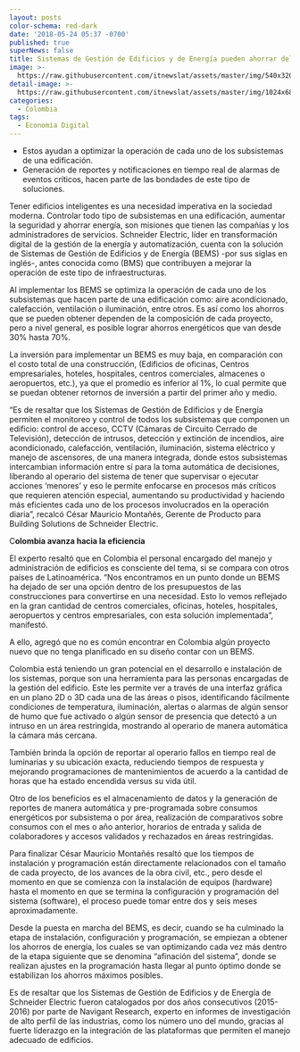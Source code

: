 ```yaml
---
layout: posts
color-schema: red-dark
date: '2018-05-24 05:37 -0700'
published: true
superNews: false
title: Sistemas de Gestión de Edificios y de Energía pueden ahorrar del 30% al 70%
image: >-
  https://raw.githubusercontent.com/itnewslat/assets/master/img/540x320/Edificios-inteligentes-p.jpg
detail-image: >-
  https://raw.githubusercontent.com/itnewslat/assets/master/img/1024x680/Edificios-inteligentes-g.jpg
categories:
  - Colombia
tags:
  - Economía Digital
---
```

- Estos ayudan a optimizar la operación de cada uno de los subsistemas de una edificación.
- Generación de reportes y notificaciones en tiempo real de alarmas de eventos críticos, hacen parte de las bondades de este tipo de soluciones.


Tener edificios inteligentes es una necesidad imperativa en la sociedad moderna. Controlar todo tipo de subsistemas en una edificación, aumentar la seguridad y ahorrar energía, son misiones que tienen las compañías y los administradores de servicios. Schneider Electric, líder en transformación digital de la gestión de la energía y automatización, cuenta con la solución de Sistemas de Gestión de Edificios y de Energía (BEMS) -por sus siglas en inglés-, antes conocida como (BMS) que contribuyen a mejorar la operación de este tipo de infraestructuras.

Al implementar los BEMS se optimiza la operación de cada uno de los subsistemas que hacen parte de una edificación como: aire acondicionado, calefacción, ventilación o iluminación, entre otros. Es así como los ahorros que se pueden obtener dependen de la composición de cada proyecto, pero a nivel general, es posible lograr ahorros energéticos que van desde 30% hasta 70%.

La inversión para implementar un BEMS es muy baja, en comparación con el costo total de una construcción, (Edificios de oficinas, Centros empresariales, hoteles, hospitales, centros comerciales, almacenes o aeropuertos, etc.), ya que el promedio es inferior al 1%, lo cual permite que se puedan obtener retornos de inversión a partir del primer año y medio.

“Es de resaltar que los Sistemas de Gestión de Edificios y de Energía permiten el monitoreo y control de todos los subsistemas que componen un edificio: control de acceso, CCTV (Cámaras de Circuito Cerrado de Televisión), detección de intrusos, detección y extinción de incendios, aire acondicionado, calefacción, ventilación, iluminación, sistema eléctrico y manejo de ascensores, de una manera integrada, donde estos subsistemas intercambian información entre sí para la toma automática de decisiones, liberando al operario del sistema de tener que supervisar o ejecutar acciones ‘menores’ y eso le permite enfocarse en procesos más críticos que requieren atención especial, aumentando su productividad y haciendo más eficientes cada uno de los procesos involucrados en la operación diaria”, recalcó César Mauricio Montañés, Gerente de Producto para Building Solutions de Schneider Electric.  
 
C**olombia avanza hacia la eficiencia**

El experto resaltó que en Colombia el personal encargado del manejo y administración de edificios es consciente del tema, si se compara con otros países de Latinoamérica. “Nos encontramos en un punto donde un BEMS ha dejado de ser una opción dentro de los presupuestos de las construcciones para convertirse en una necesidad. Esto lo vemos reflejado en la gran cantidad de centros comerciales, oficinas, hoteles, hospitales, aeropuertos y centros empresariales, con esta solución implementada”, manifestó. 

A ello, agregó que no es común encontrar en Colombia algún proyecto nuevo que no tenga planificado en su diseño contar con un BEMS.

Colombia está teniendo un gran potencial en el desarrollo e instalación de los sistemas, porque son una herramienta para las personas encargadas de la gestión del edificio. Este les permite ver a través de una interfaz gráfica en un plano 2D o 3D cada una de las áreas o pisos, identificando fácilmente condiciones de temperatura, iluminación, alertas o alarmas de algún sensor de humo que fue activado o algún sensor de presencia que detectó a un intruso en un área restringida, mostrando al operario de manera automática la cámara más cercana. 

También brinda la opción de reportar al operario fallos en tiempo real de luminarias y su ubicación exacta, reduciendo tiempos de respuesta y mejorando programaciones de mantenimientos de acuerdo a la cantidad de horas que ha estado encendida versus su vida útil. 

Otro de los beneficios es el almacenamiento de datos y la generación de reportes de manera automática y pre-programada sobre consumos energéticos por subsistema o por área, realización de comparativos sobre consumos con el mes o año anterior, horarios de entrada y salida de colaboradores y accesos validados y rechazados en áreas restringidas.

Para finalizar César Mauricio Montañés resaltó que los tiempos de instalación y programación están directamente relacionados con el tamaño de cada proyecto, de los avances de la obra civil, etc., pero desde el momento en que se comienza con la instalación de equipos (hardware) hasta el momento en que se termina la configuración y programación del sistema (software), el proceso puede tomar entre dos y seis meses aproximadamente.

Desde la puesta en marcha del BEMS, es decir, cuando se ha culminado la etapa de instalación, configuración y programación, se empiezan a obtener los ahorros de energía, los cuales se van optimizando cada vez más dentro de la etapa siguiente que se denomina “afinación del sistema”, donde se realizan ajustes en la programación hasta llegar al punto óptimo donde se estabilizan los ahorros máximos posibles.  

Es de resaltar que los Sistemas de Gestión de Edificios y de Energía de Schneider Electric fueron catalogados por dos años consecutivos (2015-2016) por parte de Navigant Research, experto en informes de investigación de alto perfil de las industrias, como los número uno del mundo, gracias al fuerte liderazgo en la integración de las plataformas que permiten el manejo adecuado de edificios.   
